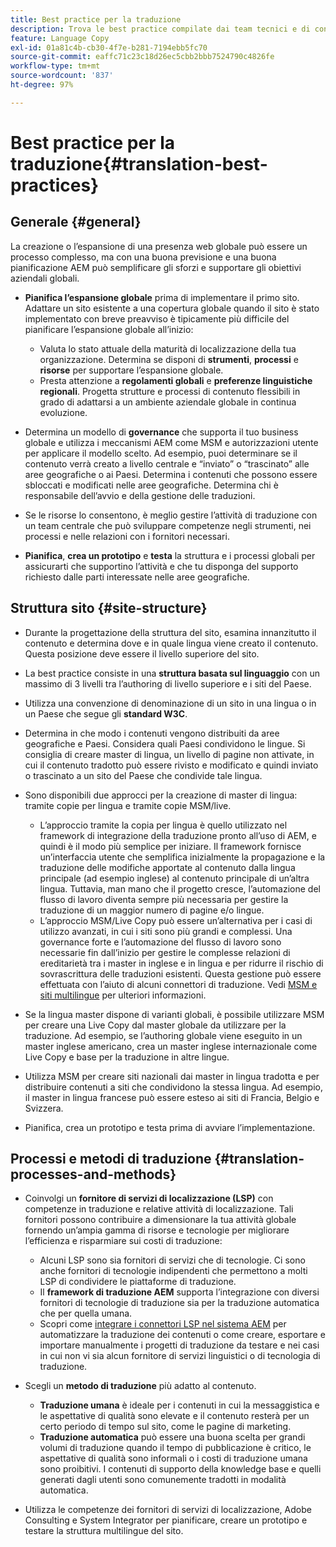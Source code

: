 ```yaml
---
title: Best practice per la traduzione
description: Trova le best practice compilate dai team tecnici e di consulenza Adobi per aiutarti a iniziare a lavorare su progetti di traduzione.
feature: Language Copy
exl-id: 01a81c4b-cb30-4f7e-b281-7194ebb5fc70
source-git-commit: eaffc71c23c18d26ec5cbb2bbb7524790c4826fe
workflow-type: tm+mt
source-wordcount: '837'
ht-degree: 97%

---
```


# Best practice per la traduzione{#translation-best-practices}

## Generale {#general}

La creazione o l’espansione di una presenza web globale può essere un processo complesso, ma con una buona previsione e una buona pianificazione AEM può semplificare gli sforzi e supportare gli obiettivi aziendali globali.

* **Pianifica l’espansione globale** prima di implementare il primo sito. Adattare un sito esistente a una copertura globale quando il sito è stato implementato con breve preavviso è tipicamente più difficile del pianificare l’espansione globale all’inizio:

   * Valuta lo stato attuale della maturità di localizzazione della tua organizzazione. Determina se disponi di **strumenti**, **processi** e **risorse** per supportare l’espansione globale.
   * Presta attenzione a **regolamenti globali** e **preferenze linguistiche regionali**. Progetta strutture e processi di contenuto flessibili in grado di adattarsi a un ambiente aziendale globale in continua evoluzione.

* Determina un modello di **governance** che supporta il tuo business globale e utilizza i meccanismi AEM come MSM e autorizzazioni utente per applicare il modello scelto. Ad esempio, puoi determinare se il contenuto verrà creato a livello centrale e “inviato” o “trascinato” alle aree geografiche o ai Paesi. Determina i contenuti che possono essere sbloccati e modificati nelle aree geografiche. Determina chi è responsabile dell’avvio e della gestione delle traduzioni.
* Se le risorse lo consentono, è meglio gestire l’attività di traduzione con un team centrale che può sviluppare competenze negli strumenti, nei processi e nelle relazioni con i fornitori necessari.
* **Pianifica**, **crea un prototipo** e **testa** la struttura e i processi globali per assicurarti che supportino l’attività e che tu disponga del supporto richiesto dalle parti interessate nelle aree geografiche.

## Struttura sito  {#site-structure}

* Durante la progettazione della struttura del sito, esamina innanzitutto il contenuto e determina dove e in quale lingua viene creato il contenuto. Questa posizione deve essere il livello superiore del sito.
* La best practice consiste in una **struttura basata sul linguaggio** con un massimo di 3 livelli tra l’authoring di livello superiore e i siti del Paese.
* Utilizza una convenzione di denominazione di un sito in una lingua o in un Paese che segue gli **standard W3C**.
* Determina in che modo i contenuti vengono distribuiti da aree geografiche e Paesi. Considera quali Paesi condividono le lingue. Si consiglia di creare master di lingua, un livello di pagine non attivate, in cui il contenuto tradotto può essere rivisto e modificato e quindi inviato o trascinato a un sito del Paese che condivide tale lingua.
* Sono disponibili due approcci per la creazione di master di lingua: tramite copie per lingua e tramite copie MSM/live.

   * L’approccio tramite la copia per lingua è quello utilizzato nel framework di integrazione della traduzione pronto all’uso di AEM, e quindi è il modo più semplice per iniziare. Il framework fornisce un’interfaccia utente che semplifica inizialmente la propagazione e la traduzione delle modifiche apportate al contenuto dalla lingua principale (ad esempio inglese) al contenuto principale di un’altra lingua. Tuttavia, man mano che il progetto cresce, l’automazione del flusso di lavoro diventa sempre più necessaria per gestire la traduzione di un maggior numero di pagine e/o lingue.
   * L’approccio MSM/Live Copy può essere un’alternativa per i casi di utilizzo avanzati, in cui i siti sono più grandi e complessi. Una governance forte e l’automazione del flusso di lavoro sono necessarie fin dall’inizio per gestire le complesse relazioni di ereditarietà tra i master in inglese e in lingua e per ridurre il rischio di sovrascrittura delle traduzioni esistenti. Questa gestione può essere effettuata con l’aiuto di alcuni connettori di traduzione. Vedi [MSM e siti multilingue](/help/sites-administering/msm-best-practices.md#msm-and-multilingual-websites) per ulteriori informazioni.

* Se la lingua master dispone di varianti globali, è possibile utilizzare MSM per creare una Live Copy dal master globale da utilizzare per la traduzione. Ad esempio, se l’authoring globale viene eseguito in un master inglese americano, crea un master inglese internazionale come Live Copy e base per la traduzione in altre lingue.
* Utilizza MSM per creare siti nazionali dai master in lingua tradotta e per distribuire contenuti a siti che condividono la stessa lingua. Ad esempio, il master in lingua francese può essere esteso ai siti di Francia, Belgio e Svizzera.
* Pianifica, crea un prototipo e testa prima di avviare l’implementazione.

## Processi e metodi di traduzione {#translation-processes-and-methods}

* Coinvolgi un **fornitore di servizi di localizzazione (LSP)** con competenze in traduzione e relative attività di localizzazione. Tali fornitori possono contribuire a dimensionare la tua attività globale fornendo un’ampia gamma di risorse e tecnologie per migliorare l’efficienza e risparmiare sui costi di traduzione:

   * Alcuni LSP sono sia fornitori di servizi che di tecnologie. Ci sono anche fornitori di tecnologie indipendenti che permettono a molti LSP di condividere le piattaforme di traduzione.
   * Il **framework di traduzione AEM** supporta l’integrazione con diversi fornitori di tecnologie di traduzione sia per la traduzione automatica che per quella umana.
   * Scopri come [integrare i connettori LSP nel sistema AEM](/help/sites-administering/translation.md) per automatizzare la traduzione dei contenuti o come creare, esportare e importare manualmente i progetti di traduzione da testare e nei casi in cui non vi sia alcun fornitore di servizi linguistici o di tecnologia di traduzione.

* Scegli un **metodo di traduzione** più adatto al contenuto.

   * **Traduzione umana** è ideale per i contenuti in cui la messaggistica e le aspettative di qualità sono elevate e il contenuto resterà per un certo periodo di tempo sul sito, come le pagine di marketing.
   * **Traduzione automatica** può essere una buona scelta per grandi volumi di traduzione quando il tempo di pubblicazione è critico, le aspettative di qualità sono informali o i costi di traduzione umana sono proibitivi. I contenuti di supporto della knowledge base e quelli generati dagli utenti sono comunemente tradotti in modalità automatica.

* Utilizza le competenze dei fornitori di servizi di localizzazione, Adobe Consulting e System Integrator per pianificare, creare un prototipo e testare la struttura multilingue del sito.
